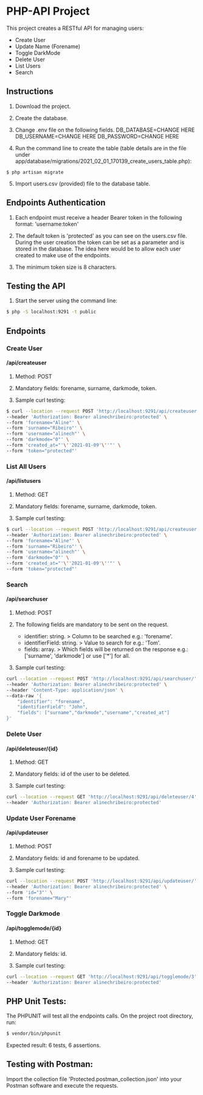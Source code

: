 # PHP-API Project 
This project creates a RESTful API for managing users: 
- Create User
- Update Name (Forename)
- Toggle DarkMode
- Delete User
- List Users
- Search 

## Instructions

1. Download the project.

2. Create the database.

3. Change .env file on the following fields. 
DB_DATABASE=CHANGE HERE
DB_USERNAME=CHANGE HERE
DB_PASSWORD=CHANGE HERE

4. Run the command line to create the table (table details are in the file under app/database/migrations/2021_02_01_170139_create_users_table.php):
```
$ php artisan migrate
```
5. Import users.csv (provided) file to the database table.

## Endpoints Authentication

1. Each endpoint must receive a header Bearer token in the following format: 'username:token'

2. The default token is 'protected' as you can see on the users.csv file. During the user creation the token can be set as a parameter and is stored in the database. The idea here would be to allow each user created to make use of the endpoints. 

3. The minimum token size is 8 characters.


## Testing the API

1. Start the server using the command line:

```bash
$ php -S localhost:9291 -t public 
```

## Endpoints
 
### Create User

#### /api/createuser

1. Method: POST

2. Mandatory fields: forename, surname, darkmode, token.

3. Sample curl testing:
```bash
$ curl --location --request POST 'http://localhost:9291/api/createuser' \
--header 'Authorization: Bearer alinechribeiro:protected' \
--form 'forename="Aline"' \
--form 'surname="Ribeiro"' \
--form 'username="alinech"' \
--form 'darkmode="0"' \
--form 'created_at="'\''2021-01-09'\''"' \
--form 'token="protected"'
```

### List All Users

#### /api/listusers

1. Method: GET

2. Mandatory fields: forename, surname, darkmode, token.

3. Sample curl testing:
```bash
$ curl --location --request POST 'http://localhost:9291/api/createuser' \
--header 'Authorization: Bearer alinechribeiro:protected' \
--form 'forename="Aline"' \
--form 'surname="Ribeiro"' \
--form 'username="alinech"' \
--form 'darkmode="0"' \
--form 'created_at="'\''2021-01-09'\''"' \
--form 'token="protected"'
```

### Search

#### /api/searchuser

1. Method: POST

2. The following fields are mandatory to be sent on the request.
	*  identifier: string. > Column to be searched e.g.: 'forename'.
	*  identifierField: string. > Value to search for e.g.: 'Tom'.
	*  fields: array. > Which fields will be returned on the response e.g.: ['surname', 'darkmode'] or use ['*'] for all.

3. Sample curl testing:
```bash
curl --location --request POST 'http://localhost:9291/api/searchuser/' \
--header 'Authorization: Bearer alinechribeiro:protected' \
--header 'Content-Type: application/json' \
--data-raw '{
    "identifier": "forename",
    "identifierField": "John",
    "fields": ["surname","darkmode","username","created_at"]
}'
```

### Delete User

#### /api/deleteuser/{id}

1. Method: GET

2. Mandatory fields: id of the user to be deleted.

3. Sample curl testing:
```bash
curl --location --request GET 'http://localhost:9291/api/deleteuser/4' \
--header 'Authorization: Bearer alinechribeiro:protected'
```

### Update User Forename

#### /api/updateuser

1. Method: POST

2. Mandatory fields: id and forename to be updated.

3. Sample curl testing:
```bash
curl --location --request POST 'http://localhost:9291/api/updateuser/' \
--header 'Authorization: Bearer alinechribeiro:protected' \
--form 'id="3"' \
--form 'forename="Mary"'
```

### Toggle Darkmode

#### /api/togglemode/{id}

1. Method: GET

2. Mandatory fields: id.

3. Sample curl testing:
```bash
curl --location --request GET 'http://localhost:9291/api/togglemode/3' \
--header 'Authorization: Bearer alinechribeiro:protected'
```
	
## PHP Unit Tests: 
The PHPUNIT will test all the endpoints calls.
On the project root directory, run: 
```bash
$ vendor/bin/phpunit
```

Expected result: 6 tests, 6 assertions.

## Testing with Postman:

Import the collection file 'Protected.postman_collection.json' into your Postman software and execute the requests. 
